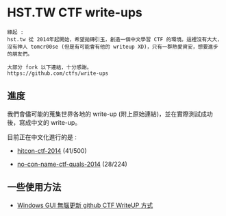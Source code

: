 # HST.TW CTF write-ups
	緣起 :
	hst.tw 從 2014年起開始，希望拋磚引玉，創造一個中文學習 CTF 的環境。這裡沒有大大，沒有神人 tomcr00se (但是有可能會有他的 writeup XD)，只有一群熱愛資安，想要進步的朋友們。

	大部分 fork 以下連結，十分感謝。
	https://github.com/ctfs/write-ups
## 進度
我們會儘可能的蒐集世界各地的 write-up (附上原始連結)，並在實際測試成功後，寫成中文的 write-up。

目前正在中文化進行的是 : 

- [hitcon-ctf-2014](hitcon-ctf-2014)  (41/500) 

- [no-con-name-ctf-quals-2014](no-con-name-ctf-quals-2014)  (28/224)

## 一些使用方法
- [Windows GUI 無腦更新 github CTF WriteUP 方式](windowsgithub101.md)
